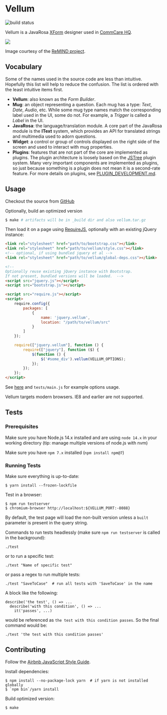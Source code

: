 Vellum
======

![build status](https://github.com/dimagi/vellum/actions/workflows/tests.yml/badge.svg)

Vellum is a JavaRosa [XForm](http://en.wikipedia.org/wiki/XForms) designer used
in [CommCare HQ](http://github.com/dimagi/commcare-hq).

![](http://i.imgur.com/PvrL8Rr.jpg)

Image courtesy of the [ReMIND
project](https://www.crs.org/our-work-overseas/research-publications/remind-project).

Vocabulary
----------

Some of the names used in the source code are less than intuitive. Hopefully
this list will help to reduce the confusion. The list is ordered with the least
intuitive items first.

- **Vellum**: also known as the _Form Builder_.
- **Mug**: an object representing a question. Each mug has a type: _Text_,
  _Date_, _Audio_, etc. While some mug type names match the corresponding label
  used in the UI, some do not. For example, a _Trigger_ is called a _Label_ in
  the UI.
- **JavaRosa**: the language/translation module. A core part of the JavaRosa
  module is the **IText** system, which provides an API for translated strings
  and multimedia used to adorn questions.
- **Widget**: a control or group of controls displayed on the right side of the
  screen and used to interact with mug properties.
- **Plugins**: features that are not part of the core are implemented as plugins.
  The plugin architecture is loosely based on the
  [JSTree](https://www.jstree.com/plugins/) plugin system. Many very important
  components are implemented as plugins, so just because something is a plugin
  does not mean it is a second-rate feature.
  For more details on plugins, see [PLUGIN_DEVELOPMENT.md](PLUGIN_DEVELOPMENT.md).

Usage
-----

Checkout the source from [GitHub](https://github.com/dimagi/Vellum)

Optionally, build an optimized version

```sh
$ make # artifacts will be in _build dir and also vellum.tar.gz
```

Then load it on a page using [RequireJS](http://requirejs.org), optionally with
an existing jQuery instance:

```html
<link rel="stylesheet" href="path/to/bootstrap.css"></link>
<link rel="stylesheet" href="path/to/vellum/style.css"></link>
<!-- optional, if using bundled jquery et al -->
<link rel="stylesheet" href="path/to/vellum/global-deps.css"></link>

<!-- 
Optionally reuse existing jQuery instance with Bootstrap.  
If not present, bundled versions will be loaded.  -->
<script src="jquery.js"></script>
<script src="bootstrap.js"></script>

<script src="require.js"></script>
<script>
    require.config({
        packages: [
            {
                name: 'jquery.vellum',
                location: "/path/to/vellum/src"
            }
        ]
    });

    require(["jquery.vellum"], function () {
        require(["jquery"], function ($) {
            $(function () {
                $('#some_div').vellum(VELLUM_OPTIONS);
            });
        });
    });
</script>
```

See
[here](https://github.com/dimagi/commcare-hq/blob/master/corehq/apps/app_manager/static/app_manager/js/forms/form_designer.js)
and `tests/main.js` for example options usage.

Vellum targets modern browsers.  IE8 and earlier are not supported.

Tests
-----

### Prerequisites

Make sure you have Node.js 14.x installed and are using `node 14.x` in your working directory (tip: manage multiple versions of node.js with nvm)

Make sure you have `npm 7.x` installed (`npm install npm@7`)

### Running Tests

Make sure everything is up-to-date:

```
$ yarn install --frozen-lockfile
```

Test in a browser:
```
$ npm run testserver
$ chromium-browser http://localhost:${VELLUM_PORT:-8088}
```

By default, the test page will load the non-built version unless a `built`
parameter is present in the query string.

Commands to run tests headlessly (make sure `npm run testserver` is called in the background):
```
./test
```

or to run a specific test:
```
./test "Name of specific test"
```

or pass a regex to run multiple tests:
```
./test "SaveToCase"  # run all tests with 'SaveToCase' in the name
```

A block like the following:
```
describe('the test', () => ...
  describe('with this condition', () => ...
    it('passes', ...)
```
would be referenced as `the test with this condition passes`.
So the final command would be:
```
./test 'the test with this condition passes'
```


Contributing
------------

Follow the [Airbnb JavaScript Style Guide](https://github.com/airbnb/javascript).

Install dependencies:
```
$ npm install --no-package-lock yarn  # if yarn is not installed globally
$ `npm bin`/yarn install
```

Build optimized version:
```
$ make
```
